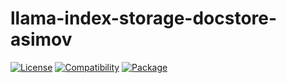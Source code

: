# llama-index-storage-docstore-asimov

[![License](https://img.shields.io/badge/license-Public%20Domain-blue.svg)](https://unlicense.org)
[![Compatibility](https://img.shields.io/python/required-version-toml?tomlFilePath=https%3A%2F%2Fraw.githubusercontent.com%2Fasimov-platform%2Fllama-index-asimov%2Frefs%2Fheads%2Fmaster%2Fllama-index-storage-docstore-asimov%2Fpyproject.toml)](https://pypi.python.org/pypi/llama-index-storage-docstore-asimov)
[![Package](https://img.shields.io/pypi/v/llama-index-storage-docstore-asimov.svg)](https://pypi.python.org/pypi/llama-index-storage-docstore-asimov)
